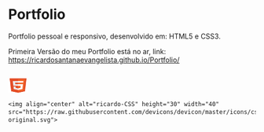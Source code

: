 # Portfolio
 Portfolio pessoal e responsivo, desenvolvido em: HTML5 e CSS3.
 
Primeira Versão do meu Portfolio está no ar, link: https://ricardosantanaevangelista.github.io/Portfolio/
##

<div> 
    <img align="center" alt="ricardo-HTML" height="30" width="40" src="https://raw.githubusercontent.com/devicons/devicon/master/icons/html5/html5-original.svg">

    <img align="center" alt="ricardo-CSS" height="30" width="40" src="https://raw.githubusercontent.com/devicons/devicon/master/icons/css3/css3-original.svg">
</div>
    

